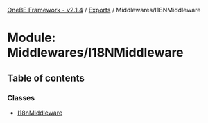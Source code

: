 [OneBE Framework - v2.1.4](../README.md) / [Exports](../modules.md) / Middlewares/I18NMiddleware

# Module: Middlewares/I18NMiddleware

## Table of contents

### Classes

- [I18nMiddleware](../classes/Middlewares_I18NMiddleware.I18nMiddleware.md)
